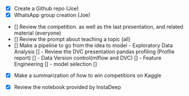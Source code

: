 - [x] Create a Github repo (Joe)
- [x] WhatsApp group creation (Joe)
- [] Review the competition. as well as the last presentation,  and related material (everyone)
- [] Review the prompt about teaching a topic (all)
- [] Make a pipeline to go from the idea to model 
        - Exploratory Data Analysis []
        - Review the DVC presentation pandas profiling (Profile report) []
        - Data Version control(mlflow and DVC) []
        - Feature Engineering []
        - model selection []
- [x] Make a summarization of how to win competitions on Kaggle
- [x] Review the notebook provided by InstaDeep

